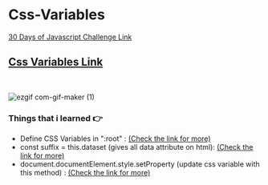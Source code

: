 # Css-Variables
 [30 Days of Javascript Challenge Link](https://www.youtube.com/watch?v=VuN8qwZoego&list=PLu8EoSxDXHP6CGK4YVJhL_VWetA865GOH)
 <br>
 ## [Css Variables Link](https://cssvariables-30daysofjs.netlify.app/)
 <br>
 
 ![ezgif com-gif-maker (1)](https://user-images.githubusercontent.com/50294199/103950725-73617d80-514e-11eb-8742-23e23c4ac504.gif)

 ### Things that i learned  👉
  
 - Define CSS Variables in ":root" : [(Check the link for more)](https://developer.mozilla.org/tr/docs/Web/CSS/:root)
 - const suffix = this.dataset (gives all data attribute on html):  [(Check the link for more)](https://developer.mozilla.org/en-US/docs/Web/API/HTMLOrForeignElement/dataset)
 - document.documentElement.style.setProperty (update css variable with this method) : [(Check the link for more)](https://developer.mozilla.org/en-US/docs/Web/API/CSSStyleDeclaration/setProperty)
